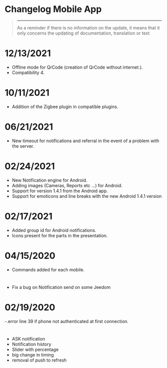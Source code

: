 # Changelog Mobile App

>****
>
>As a reminder if there is no information on the update, it means that it only concerns the updating of documentation, translation or text

# 12/13/2021

- Offline mode for QrCode (creation of QrCode without internet.).
- Compatibility 4.

# 10/11/2021

- Addition of the Zigbee plugin in compatible plugins.

# 06/21/2021

- New timeout for notifications and referral in the event of a problem with the server.

# 02/24/2021

- New Notification engine for Android.
- Adding images (Cameras, Reports etc ...) for Android.
- Support for version 1.4.1 from the Android app.
- Support for emoticons and line breaks with the new Android 1.4.1 version

# 02/17/2021

- Added group id for Android notifications.
- Icons present for the parts in the presentation.

# 04/15/2020

- Commands added for each mobile.

# 

- Fix a bug on Notification send on some Jeedom

# 02/19/2020

-.error line 39 if phone not authenticated at first connection.

# 

- ASK notification
- Notification history
- Slider with percentage
- big change in timing
- removal of push to refresh
